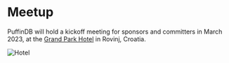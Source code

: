 # Meetup

PuffinDB will hold a kickoff meeting for sponsors and committers in March 2023, at the [Grand Park Hotel](https://www.maistra.com/properties/grand-park-hotel-rovinj/#/) in Rovinj, Croatia.

![Hotel](https://user-images.githubusercontent.com/1074452/216159090-525d221e-838c-4746-a311-99c71b4a828d.jpeg)

